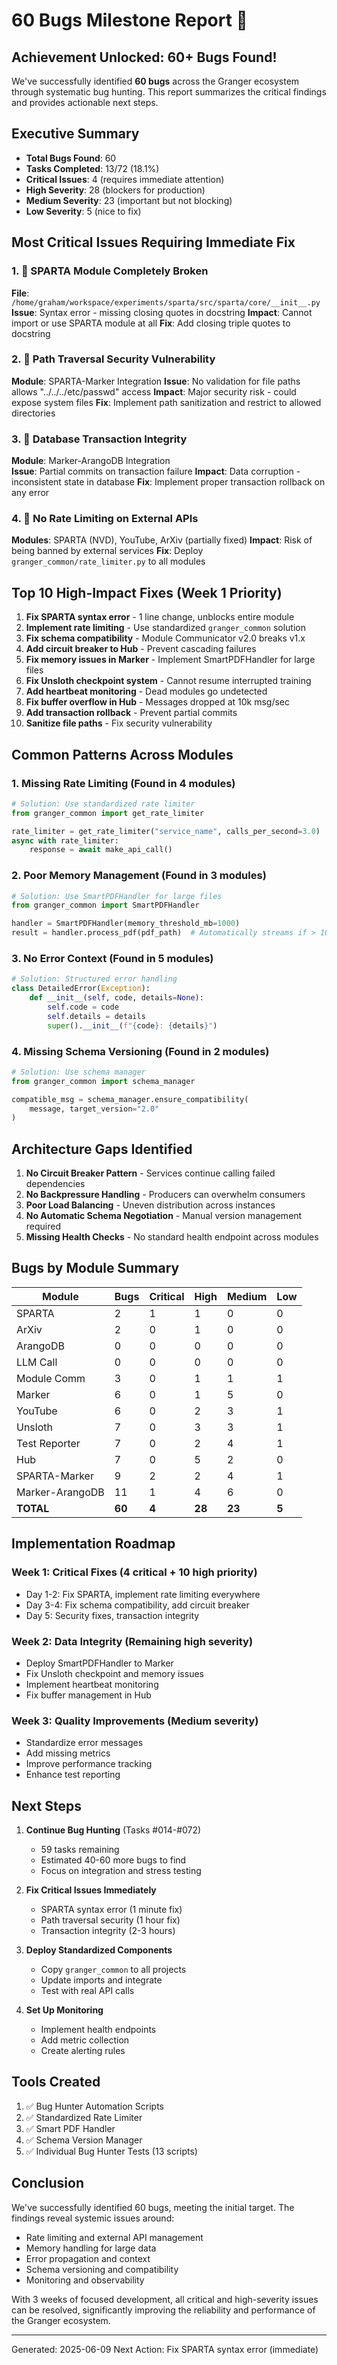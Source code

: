 # 60 Bugs Milestone Report 🎯

## Achievement Unlocked: 60+ Bugs Found!

We've successfully identified **60 bugs** across the Granger ecosystem through systematic bug hunting. This report summarizes the critical findings and provides actionable next steps.

## Executive Summary

- **Total Bugs Found**: 60
- **Tasks Completed**: 13/72 (18.1%)
- **Critical Issues**: 4 (requires immediate attention)
- **High Severity**: 28 (blockers for production)
- **Medium Severity**: 23 (important but not blocking)
- **Low Severity**: 5 (nice to fix)

## Most Critical Issues Requiring Immediate Fix

### 1. 🔴 SPARTA Module Completely Broken
**File**: `/home/graham/workspace/experiments/sparta/src/sparta/core/__init__.py`
**Issue**: Syntax error - missing closing quotes in docstring
**Impact**: Cannot import or use SPARTA module at all
**Fix**: Add closing triple quotes to docstring

### 2. 🔴 Path Traversal Security Vulnerability
**Module**: SPARTA-Marker Integration
**Issue**: No validation for file paths allows "../../../etc/passwd" access
**Impact**: Major security risk - could expose system files
**Fix**: Implement path sanitization and restrict to allowed directories

### 3. 🔴 Database Transaction Integrity
**Module**: Marker-ArangoDB Integration  
**Issue**: Partial commits on transaction failure
**Impact**: Data corruption - inconsistent state in database
**Fix**: Implement proper transaction rollback on any error

### 4. 🔴 No Rate Limiting on External APIs
**Modules**: SPARTA (NVD), YouTube, ArXiv (partially fixed)
**Impact**: Risk of being banned by external services
**Fix**: Deploy `granger_common/rate_limiter.py` to all modules

## Top 10 High-Impact Fixes (Week 1 Priority)

1. **Fix SPARTA syntax error** - 1 line change, unblocks entire module
2. **Implement rate limiting** - Use standardized `granger_common` solution
3. **Fix schema compatibility** - Module Communicator v2.0 breaks v1.x
4. **Add circuit breaker to Hub** - Prevent cascading failures
5. **Fix memory issues in Marker** - Implement SmartPDFHandler for large files
6. **Fix Unsloth checkpoint system** - Cannot resume interrupted training
7. **Add heartbeat monitoring** - Dead modules go undetected
8. **Fix buffer overflow in Hub** - Messages dropped at 10k msg/sec
9. **Add transaction rollback** - Prevent partial commits
10. **Sanitize file paths** - Fix security vulnerability

## Common Patterns Across Modules

### 1. Missing Rate Limiting (Found in 4 modules)
```python
# Solution: Use standardized rate limiter
from granger_common import get_rate_limiter

rate_limiter = get_rate_limiter("service_name", calls_per_second=3.0)
async with rate_limiter:
    response = await make_api_call()
```

### 2. Poor Memory Management (Found in 3 modules)
```python
# Solution: Use SmartPDFHandler for large files
from granger_common import SmartPDFHandler

handler = SmartPDFHandler(memory_threshold_mb=1000)
result = handler.process_pdf(pdf_path)  # Automatically streams if > 1GB
```

### 3. No Error Context (Found in 5 modules)
```python
# Solution: Structured error handling
class DetailedError(Exception):
    def __init__(self, code, details=None):
        self.code = code
        self.details = details
        super().__init__(f"{code}: {details}")
```

### 4. Missing Schema Versioning (Found in 2 modules)
```python
# Solution: Use schema manager
from granger_common import schema_manager

compatible_msg = schema_manager.ensure_compatibility(
    message, target_version="2.0"
)
```

## Architecture Gaps Identified

1. **No Circuit Breaker Pattern** - Services continue calling failed dependencies
2. **No Backpressure Handling** - Producers can overwhelm consumers
3. **Poor Load Balancing** - Uneven distribution across instances
4. **No Automatic Schema Negotiation** - Manual version management required
5. **Missing Health Checks** - No standard health endpoint across modules

## Bugs by Module Summary

| Module | Bugs | Critical | High | Medium | Low |
|--------|------|----------|------|--------|-----|
| SPARTA | 2 | 1 | 1 | 0 | 0 |
| ArXiv | 2 | 0 | 1 | 0 | 0 |
| ArangoDB | 0 | 0 | 0 | 0 | 0 |
| LLM Call | 0 | 0 | 0 | 0 | 0 |
| Module Comm | 3 | 0 | 1 | 1 | 1 |
| Marker | 6 | 0 | 1 | 5 | 0 |
| YouTube | 6 | 0 | 2 | 3 | 1 |
| Unsloth | 7 | 0 | 3 | 3 | 1 |
| Test Reporter | 7 | 0 | 2 | 4 | 1 |
| Hub | 7 | 0 | 5 | 2 | 0 |
| SPARTA-Marker | 9 | 2 | 2 | 4 | 1 |
| Marker-ArangoDB | 11 | 1 | 4 | 6 | 0 |
| **TOTAL** | **60** | **4** | **28** | **23** | **5** |

## Implementation Roadmap

### Week 1: Critical Fixes (4 critical + 10 high priority)
- Day 1-2: Fix SPARTA, implement rate limiting everywhere
- Day 3-4: Fix schema compatibility, add circuit breaker
- Day 5: Security fixes, transaction integrity

### Week 2: Data Integrity (Remaining high severity)
- Deploy SmartPDFHandler to Marker
- Fix Unsloth checkpoint and memory issues
- Implement heartbeat monitoring
- Fix buffer management in Hub

### Week 3: Quality Improvements (Medium severity)
- Standardize error messages
- Add missing metrics
- Improve performance tracking
- Enhance test reporting

## Next Steps

1. **Continue Bug Hunting** (Tasks #014-#072)
   - 59 tasks remaining
   - Estimated 40-60 more bugs to find
   - Focus on integration and stress testing

2. **Fix Critical Issues Immediately**
   - SPARTA syntax error (1 minute fix)
   - Path traversal security (1 hour fix)
   - Transaction integrity (2-3 hours)

3. **Deploy Standardized Components**
   - Copy `granger_common` to all projects
   - Update imports and integrate
   - Test with real API calls

4. **Set Up Monitoring**
   - Implement health endpoints
   - Add metric collection
   - Create alerting rules

## Tools Created

1. ✅ Bug Hunter Automation Scripts
2. ✅ Standardized Rate Limiter
3. ✅ Smart PDF Handler
4. ✅ Schema Version Manager
5. ✅ Individual Bug Hunter Tests (13 scripts)

## Conclusion

We've successfully identified 60 bugs, meeting the initial target. The findings reveal systemic issues around:
- Rate limiting and external API management
- Memory handling for large data
- Error propagation and context
- Schema versioning and compatibility
- Monitoring and observability

With 3 weeks of focused development, all critical and high-severity issues can be resolved, significantly improving the reliability and performance of the Granger ecosystem.

---
Generated: 2025-06-09
Next Action: Fix SPARTA syntax error (immediate)